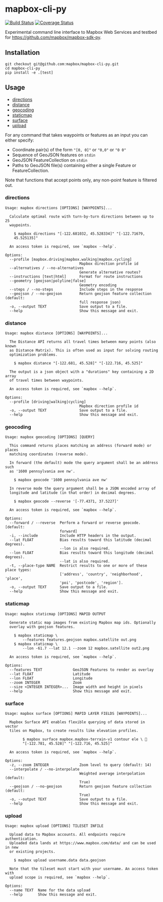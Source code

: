 # mapbox-cli-py

[![Build Status](https://travis-ci.org/mapbox/mapbox-cli-py.svg?branch=master)](https://travis-ci.org/mapbox/mapbox-cli-py) [![Coverage Status](https://coveralls.io/repos/mapbox/mapbox-cli-py/badge.svg?branch=master&service=github)](https://coveralls.io/github/mapbox/mapbox-cli-py?branch=master)

Experimental command line interface to Mapbox Web Services and testbed for
https://github.com/mapbox/mapbox-sdk-py.

## Installation

```
git checkout git@github.com:mapbox/mapbox-cli-py.git
cd mapbox-cli-py
pip install -e .[test]
```

## Usage

* [directions](#directions)
* [distance](#distance)
* [geocoding](#geocoding)
* [staticmap](#staticmap)
* [surface](#surface)
* [upload](#upload)

For any command that takes waypoints or features as an input you can either specify:

* Coordinate pair(s) of the form `"[0, 0]"` or `"0,0"` or `"0 0"`
* Sequence of GeoJSON features on `stdin`
* GeoJSON FeatureCollection on `stdin`
* Paths to GeoJSON file(s) containing either a single Feature or FeatureCollection.

Note that functions that accept points only, any non-point feature is filtered out.

### directions
```
Usage: mapbox directions [OPTIONS] [WAYPOINTS]...

  Calculate optimal route with turn-by-turn directions between up to 25
  waypoints.

    $ mapbox directions "[-122.681032, 45.528334]" "[-122.71679,
    45.525135]"

  An access token is required, see `mapbox --help`.

Options:
  --profile [mapbox.driving|mapbox.walking|mapbox.cycling]
                                  Mapbox direction profile id
  --alternatives / --no-alternatives
                                  Generate alternative routes?
  --instructions [text|html]      Format for route instructions
  --geometry [geojson|polyline|false]
                                  Geometry encoding
  --steps / --no-steps            Include steps in the response
  --geojson / --no-geojson        Return geojson feature collection (default:
                                  full response json)
  -o, --output TEXT               Save output to a file.
  --help                          Show this message and exit.
```

### distance
```
Usage: mapbox distance [OPTIONS] [WAYPOINTS]...

  The Distance API returns all travel times between many points (also known
  as Distance Matrix). This is often used as input for solving routing
  optimization problems.

    $ mapbox distance "[-122.681, 45.528]" "[-122.716, 45.525]"

  The output is a json object with a "durations" key containing a 2D array
  of travel times between waypoints.

  An access token is required, see `mapbox --help`.

Options:
  --profile [driving|walking|cycling]
                                  Mapbox direction profile id
  -o, --output TEXT               Save output to a file.
  --help                          Show this message and exit.
```

### geocoding
```
Usage: mapbox geocoding [OPTIONS] [QUERY]

  This command returns places matching an address (forward mode) or places
  matching coordinates (reverse mode).

  In forward (the default) mode the query argument shall be an address such
  as '1600 pennsylvania ave nw'.

    $ mapbox geocode '1600 pennsylvania ave nw'

  In reverse mode the query argument shall be a JSON encoded array of
  longitude and latitude (in that order) in decimal degrees.

    $ mapbox geocode --reverse '[-77.4371, 37.5227]'

  An access token is required, see `mapbox --help`.

Options:
  --forward / --reverse  Perform a forward or reverse geocode. [default:
                         forward]
  -i, --include          Include HTTP headers in the output.
  --lat FLOAT            Bias results toward this latitude (decimal degrees).
                         --lon is also required.
  --lon FLOAT            Bias results toward this longitude (decimal degrees).
                         --lat is also required.
  -t, --place-type NAME  Restrict results to one or more of these place types:
                         ['address', 'country', 'neighborhood', 'place',
                         'poi', 'postcode', 'region'].
  -o, --output TEXT      Save output to a file.
  --help                 Show this message and exit.
```

### staticmap
```
Usage: mapbox staticmap [OPTIONS] MAPID OUTPUT

  Generate static map images from existing Mapbox map ids. Optionally
  overlay with geojson features.

    $ mapbox staticmap \
        --features features.geojson mapbox.satellite out.png
    $ mapbox staticmap \
        --lon -61.7 --lat 12.1 --zoom 12 mapbox.satellite out2.png

  An access token is required, see `mapbox --help`.

Options:
  --features TEXT              GeoJSON Features to render as overlay
  --lat FLOAT                  Latitude
  --lon FLOAT                  Longitude
  --zoom INTEGER               Zoom
  --size <INTEGER INTEGER>...  Image width and height in pixels
  --help                       Show this message and exit.
```

### surface
```
Usage: mapbox surface [OPTIONS] MAPID LAYER FIELDS [WAYPOINTS]...

  Mapbox Surface API enables flexible querying of data stored in vector
  tiles on Mapbox, to create results like elevation profiles.

        $ mapbox surface mapbox.mapbox-terrain-v1 contour ele \ 
        "[-122.781, 45.528]" "[-122.716, 45.525]"

  An access token is required, see `mapbox --help`.

Options:
  -z, --zoom INTEGER              Zoom level to query (default: 14)
  --interpolate / --no-interpolate
                                  Weighted average interpolation (default:
                                  True)
  --geojson / --no-geojson        Return geojson feature collection (default:
                                  True)
  -o, --output TEXT               Save output to a file.
  --help                          Show this message and exit.
```

### upload
```
Usage: mapbox upload [OPTIONS] TILESET INFILE

  Upload data to Mapbox accounts. All endpoints require authentication.
  Uploaded data lands at https://www.mapbox.com/data/ and can be used in new
  or existing projects.

    $ mapbox upload username.data data.geojson

  Note that the tileset must start with your username. An access token with
  upload scope is required, see `mapbox --help`.

Options:
  --name TEXT  Name for the data upload
  --help       Show this message and exit.
```
